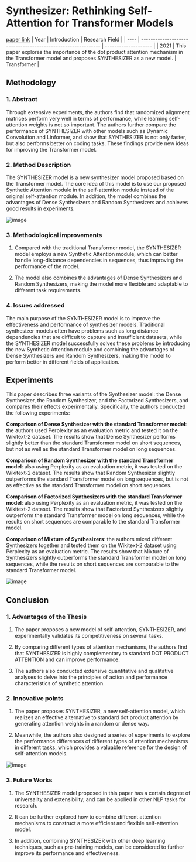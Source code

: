 # Synthesizer: Rethinking Self-Attention for Transformer Models
[paper link](https://arxiv.org/pdf/2005.00743.pdf) 
| Year | Introduction                                                         | Research Field                 |
| ---- | ------------------------------------------------------------ | -------------------- |
| 2021 | This paper explores the importance of the dot product attention mechanism in the Transformer model and proposes SYNTHESIZER as a new model.          | Transformer          |

## Methodology

### 1. Abstract
Through extensive experiments, the authors find that randomized alignment matrices perform very well in terms of performance, while learning self-attention weights is not so important. The authors further compare the performance of SYNTHESIZER with other models such as Dynamic Convolution and Linformer, and show that SYNTHESIZER is not only faster, but also performs better on coding tasks. These findings provide new ideas for improving the Transformer model.

### 2. Method Description 
The SYNTHESIZER model is a new synthesizer model proposed based on the Transformer model. The core idea of this model is to use our proposed Synthetic Attention module in the self-attention module instead of the original self-attention module. In addition, the model combines the advantages of Dense Synthesizers and Random Synthesizers and achieves good results in experiments.

![image](https://github.com/user-attachments/assets/840264f7-ac04-4040-954f-9a1131109801)

### 3. Methodological improvements
  1. Compared with the traditional Transformer model, the SYNTHESIZER model employs a new Synthetic Attention module, which can better handle long-distance dependencies in sequences, thus improving the performance of the model.
  
  2. The model also combines the advantages of Dense Synthesizers and Random Synthesizers, making the model more flexible and adaptable to different task requirements.
     
### 4. Issues addressed 
The main purpose of the SYNTHESIZER model is to improve the effectiveness and performance of synthesizer models. Traditional synthesizer models often have problems such as long distance dependencies that are difficult to capture and insufficient datasets, while the SYNTHESIZER model successfully solves these problems by introducing the new Synthetic Attention module and combining the advantages of Dense Synthesizers and Random Synthesizers, making the model to perform better in different fields of application.

## Experiments
This paper describes three variants of the Synthesizer model: the Dense Synthesizer, the Random Synthesizer, and the Factorized Synthesizers, and compares their effects experimentally. Specifically, the authors conducted the following experiments:

**Comparison of Dense Synthesizer with the standard Transformer model**: the authors used Perplexity as an evaluation metric and tested it on the Wikitext-2 dataset. The results show that Dense Synthesizer performs slightly better than the standard Transformer model on short sequences, but not as well as the standard Transformer model on long sequences.

**Comparison of Random Synthesizer with the standard Transformer model**: also using Perplexity as an evaluation metric, it was tested on the Wikitext-2 dataset. The results show that Random Synthesizer slightly outperforms the standard Transformer model on long sequences, but is not as effective as the standard Transformer model on short sequences.

**Comparison of Factorized Synthesizers with the standard Transformer model**: also using Perplexity as an evaluation metric, it was tested on the Wikitext-2 dataset. The results show that Factorized Synthesizers slightly outperform the standard Transformer model on long sequences, while the results on short sequences are comparable to the standard Transformer model.

**Comparison of Mixture of Synthesizers**: the authors mixed different Synthesizers together and tested them on the Wikitext-2 dataset using Perplexity as an evaluation metric. The results show that Mixture of Synthesizers slightly outperforms the standard Transformer model on long sequences, while the results on short sequences are comparable to the standard Transformer model. 

![image](https://github.com/user-attachments/assets/a1412c94-70da-446e-88f6-b9e62dac5968)

## Conclusion

### 1. Advantages of the Thesis
  1. The paper proposes a new model of self-attention, SYNTHESIZER, and experimentally validates its competitiveness on several tasks.
  
  2. By comparing different types of attention mechanisms, the authors find that SYNTHESIZER is highly complementary to standard DOT PRODUCT ATTENTION and can improve performance.
  
  3. The authors also conducted extensive quantitative and qualitative analyses to delve into the principles of action and performance characteristics of synthetic attention.

### 2. Innovative points
  1. The paper proposes SYNTHESIZER, a new self-attention model, which realizes an effective alternative to standard dot product attention by generating attention weights in a random or dense way.
  
  2. Meanwhile, the authors also designed a series of experiments to explore the performance differences of different types of attention mechanisms in different tasks, which provides a valuable reference for the design of self-attention models.

![image](https://github.com/user-attachments/assets/bf8ee5ad-4b89-4268-9f7d-da818f4b30fa)
     
### 3. Future Works
  1. The SYNTHESIZER model proposed in this paper has a certain degree of universality and extensibility, and can be applied in other NLP tasks for research.
  
  2. It can be further explored how to combine different attention mechanisms to construct a more efficient and flexible self-attention model.
  
  3. In addition, combining SYNTHESIZER with other deep learning techniques, such as pre-training models, can be considered to further improve its performance and effectiveness. 
